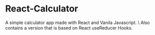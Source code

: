 # React-Calculator
A simple calculator app made with React and Vanila Javascript. \ 
Also contains a version that is based on React useReducer Hooks.
